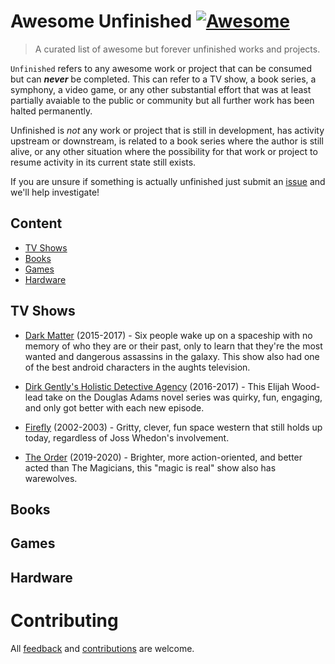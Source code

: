 # Awesome Unfinished [![Awesome](https://awesome.re/badge.svg)](https://awesome.re)

>A curated list of awesome but forever unfinished works and projects. 


`Unfinished` refers to any awesome work or project that can be consumed but can _**never**_ be completed.   This can refer to a TV show, a book series, a symphony, a video game, or any other substantial effort that was at least partially avaiable to the public or community but all further work has been halted permanently.  

Unfinished is *not* any work or project that is still in development, has activity upstream or downstream, is related to a book series where the author is still alive, or any other situation where the possibility for that work or project to resume activity in its current state still exists.  

If you are unsure if something is actually unfinished just submit an [issue](https://github.com/Zorziel/awesome-unfinished/issues) and we'll help investigate!




## Content
- [TV Shows](#tv-shows)
- [Books](#books)
- [Games](#games)
- [Hardware](#hardware)



## TV Shows

[SUBMITTED]: # (2022-01-30 - @Zorziel)
- [Dark Matter](https://www.imdb.com/title/tt4159076) (2015-2017) - Six people wake up on a spaceship with no memory of who they are or their past, only to learn that they're the most wanted and dangerous assassins in the galaxy. This show also had one of the best android characters in the aughts television. 

[SUBMITTED]: # (2022-01-30 - @Zorziel)
- [Dirk Gently's Holistic Detective Agency](https://www.imdb.com/title/tt4047038/) (2016-2017) - This Elijah Wood-lead take on the Douglas Adams novel series was quirky, fun, engaging, and only got better with each new episode.

[SUBMITTED]: # (2022-01-30 - @Zorziel)
- [Firefly](https://www.imdb.com/title/tt0303461/) (2002-2003) - Gritty, clever, fun space western that still holds up today, regardless of Joss Whedon's involvement.  

[SUBMITTED]: # (2022-01-30 - @Zorziel)
- [The Order](https://www.imdb.com/title/tt8295472) (2019-2020) - Brighter, more action-oriented, and better acted than The Magicians, this "magic is real" show also has warewolves. 



## Books


## Games


## Hardware

# Contributing
All [feedback](https://github.com/Zorziel/awesome-unfinished/issues) and [contributions](CONTRIBUTING.md) are welcome.  


